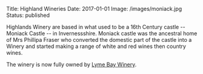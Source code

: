 Title: Highland Wineries
Date: 2017-01-01
Image: /images/moniack.jpg
Status: published

Highlands Winery are based in what used to be a 16th Century
castle -- Moniack Castle -- in Invernessshire. Moniack castle was the
ancestral home of Mrs Phillipa Fraser who converted the domestic part of
the castle into a Winery and started making a range
of white and red wines then country wines.

The winery is now fully owned by [Lyme Bay Winery](/lyme-bay-winery/).
